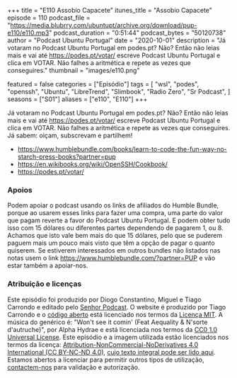 +++
title = "E110 Assobio Capacete"
itunes_title = "Assobio Capacete"
episode = 110
podcast_file = "https://media.blubrry.com/ubuntupt/archive.org/download/pup-e110/e110.mp3"
podcast_duration = "0:51:44"
podcast_bytes = "50120738"
author = "Podcast Ubuntu Portugal"
date = "2020-10-01"
description = "Já votaram no Podcast Ubuntu Portugal em podes.pt? Não? Então não leias mais e vai até https://podes.pt/votar/ escreve Podcast Ubuntu Portugal e clica em VOTAR. Não falhes a aritmética e repete as vezes que conseguires."
thumbnail = "images/e110.png"

featured = false
categories = ["Episódio"]
tags = [
  "wsl",
  "podes",
  "openssh",
  "Ubuntu",
  "LibreTrend",
  "Slimbook",
  "Radio Zero",
  "Sr Podcast",
]
seasons = ["S01"]
aliases = ["e110", "E110"]
+++

Já votaram no Podcast Ubuntu Portugal em podes.pt? Não? Então não leias mais e vai até https://podes.pt/votar/ escreve Podcast Ubuntu Portugal e clica em VOTAR. Não falhes a aritmética e repete as vezes que conseguires.
Já sabem: oiçam, subscrevam e partilhem!

* https://www.humblebundle.com/books/learn-to-code-the-fun-way-no-starch-press-books?partner=pup
* https://en.wikibooks.org/wiki/OpenSSH/Cookbook/
* https://podes.pt/votar/


### Apoios
Podem apoiar o podcast usando os links de afiliados do Humble Bundle, porque ao usarem esses links para fazer uma compra, uma parte do valor que pagam reverte a favor do Podcast Ubuntu Portugal.
E podem obter tudo isso com 15 dólares ou diferentes partes dependendo de pagarem 1, ou 8.
Achamos que isto vale bem mais do que 15 dólares, pelo que se puderem paguem mais um pouco mais visto que têm a opção de pagar o quanto quiserem.
Se estiverem interessados em outros bundles não listados nas notas usem o link https://www.humblebundle.com/?partner=PUP e vão estar também a apoiar-nos.

### Atribuição e licenças
Este episódio foi produzido por Diogo Constantino, Miguel e Tiago Carrondo e editado pelo [Senhor Podcast](https://senhorpodcast.pt/).
O website é produzido por Tiago Carrondo e o [código aberto](https://gitlab.com/podcastubuntuportugal/website) está licenciado nos termos da [Licença MIT](https://gitlab.com/podcastubuntuportugal/website/main/LICENSE).
A música do genérico é: "Won't see it comin' (Feat Aequality & N'sorte d'autruche)", por Alpha Hydrae e está licenciada nos termos da [CC0 1.0 Universal License](https://creativecommons.org/publicdomain/zero/1.0/).
Este episódio e a imagem utilizada estão licenciados nos termos da licença: [Attribution-NonCommercial-NoDerivatives 4.0 International (CC BY-NC-ND 4.0)](https://creativecommons.org/licenses/by-nc-nd/4.0/), [cujo texto integral pode ser lido aqui](https://creativecommons.org/licenses/by-nc-nd/4.0/legalcode). Estamos abertos a licenciar para permitir outros tipos de utilização, [contactem-nos](https://podcastubuntuportugal.org/contactos) para validação e autorização.

